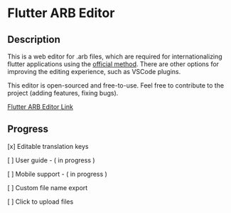 # Flutter ARB Editor

## Description

This is a web editor for .arb files, which are required for internationalizing flutter applications using the [official method](https://docs.flutter.dev/development/accessibility-and-localization/internationalization). There are other options for improving the editing experience, such as VSCode plugins.

This editor is open-sourced and free-to-use. Feel free to contribute to the project (adding features, fixing bugs).

[Flutter ARB Editor Link](https://flutterarb.com)

## Progress

[x] Editable translation keys

[ ] User guide - ( in progress )

[ ] Mobile support - ( in progress )

[ ] Custom file name export

[ ] Click to upload files
